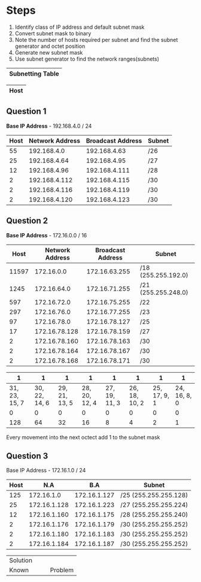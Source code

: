 # Steps
1. Identify class of IP address and default subnet mask
2. Convert subnet mask to binary
3. Note the number of hosts required per subnet and find the subnet generator and octet position
4. Generate new subnet mask
5. Use subnet generator to find the network ranges(subnets)

 |  Subnetting Table |
 | --- |
 
 



| Host |
| ---|

## Question 1

**Base IP Address** \- 192.168.4.0 / 24

| Host | Network Address | Broadcast Address | Subnet |
| --- | --- | --- | --- |
| 55  | 192.168.4.0 | 192.168.4.63 | /26 |
| 25  | 192.168.4.64 | 192.168.4.95 | /27 |
| 12  | 192.168.4.96 | 192.168.4.111 | /28 |
| 2   | 192.168.4.112 | 192.168.4.115 | /30 |
| 2   | 192.168.4.116 | 192.168.4.119 | /30 |
| 2   | 192.168.4.120 | 192.168.4.123 | /30 |

## Question 2

**Base IP Address** \- 172.16.0.0 / 16

| Host | Network Address | Broadcast Address | Subnet |
| --- | --- | --- | --- |
| 11597 | 172.16.0.0 | 172.16.63.255 | /18 (255.255.192.0) |
| 1245 | 172.16.64.0 | 172.16.71.255 | /21 (255.255.248.0) |
| 597 | 172.16.72.0 | 172.16.75.255 | /22 |
| 297 | 172.16.76.0 | 172.16.77.255 | /23 |
| 97  | 172.16.78.0 | 172.16.78.127 | /25 |
| 17  | 172.16.78.128 | 172.16.78.159 | /27 |
| 2   | 172.16.78.160 | 172.16.78.163 | /30 |
| 2   | 172.16.78.164 | 172.16.78.167 | /30 |
| 2   | 172.16.78.168 | 172.16.78.171 | /30 |

| 1   | 1   | 1   | 1   | 1   | 1   | 1   | 1   |
| --- | --- | --- | --- | --- | --- | --- | --- |
| 31, 23, 15, 7 | 30, 22, 14, 6 | 29, 21, 13, 5 | 28, 20, 12, 4 | 27, 19, 11, 3 | 26, 18, 10, 2 | 25, 17, 9, 1 | 24, 16, 8, 0 |
| 0   | 0   | 0   | 0   | 0   | 0   | 0   | 0   |
| 128 | 64  | 32  | 16  | 8   | 4   | 2   | 1   |

Every movement into the next octect add 1 to the subnet mask

## Question 3

Base IP Address - 172.16.1.0 / 24

| Host | N.A | B.A | Subnet |
| --- | --- | --- | --- |
| 125 | 172.16.1.0 | 172.16.1.127 | /25 (255.255.255.128) |
| 25  | 172.16.1.128 | 172.16.1.223 | /27 (255.255.255.224) |
| 12  | 172.16.1.160 | 172.16.1.175 | /28 (255.255.255.240) |
| 2   | 172.16.1.176 | 172.16.1.179 | /30 (255.255.255.252) |
| 2   | 172.16.1.180 | 172.16.1.183 | /30 (255.255.255.252) |
| 2   | 172.16.1.184 | 172.16.1.187 | /30 (255.255.255.252) |

|     |     |     |     |
| --- | --- | --- | --- |
| Solution |     |     |     |
| Known |     |     | Problem |
